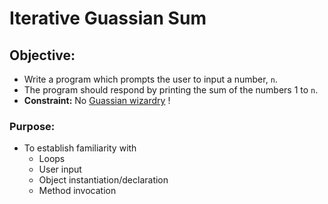 # Iterative Guassian Sum

## **Objective:**
* Write a program which prompts the user to input a number, `n`.
* The program should respond by printing the sum of the numbers 1 to `n`.
* **Constraint:** No [Guassian wizardry](http://mathandmultimedia.com/2010/09/15/sum-first-n-positive-integers/) !

### **Purpose:**
* To establish familiarity with
    * Loops
    * User input
    * Object instantiation/declaration
    * Method invocation
